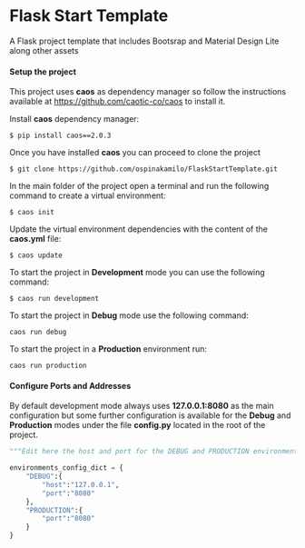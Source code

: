 # Flask Start Template
A Flask project template that includes Bootsrap and Material Design Lite along other assets

#### Setup the project
This project uses **caos** as dependency manager so follow the instructions available at https://github.com/caotic-co/caos
to install it.

Install **caos** dependency manager:
~~~
$ pip install caos==2.0.3
~~~

Once you have installed **caos** you can proceed to clone the project
~~~
$ git clone https://github.com/ospinakamilo/FlaskStartTemplate.git
~~~

In the main folder of the project open a terminal and run the following command to create a virtual environment:
~~~
$ caos init
~~~

Update the virtual environment dependencies with the content of the **caos.yml** file:
~~~
$ caos update
~~~

To start the project in **Development** mode you can use the following command:

~~~
$ caos run development
~~~

To start the project in **Debug** mode use the following command:
~~~
caos run debug
~~~

To start the project in a **Production** environment run:
~~~
caos run production
~~~

#### Configure Ports and Addresses
By default development mode always uses **127.0.0.1:8080** as the main configuration but some further configuration is
available for the **Debug** and **Production** modes under the file **config.py** located in the root of the project.

```python
"""Edit here the host and port for the DEBUG and PRODUCTION environments"""

environments_config_dict = {
    "DEBUG":{
        "host":"127.0.0.1",
        "port":"8080"
    },
    "PRODUCTION":{
        "port":"8080"
    }
}
```
